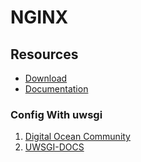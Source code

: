# NGINX

## Resources

- [Download](https://nginx.org/en/download.html)
- [Documentation](https://nginx.org/en/docs/)

### Config With uwsgi

1. [Digital Ocean Community](https://www.digitalocean.com/community/tutorials/how-to-serve-django-applications-with-uwsgi-and-nginx-on-ubuntu-16-04)
2. [UWSGI-DOCS](https://uwsgi-docs.readthedocs.io/en/latest/tutorials/Django_and_nginx.html)
